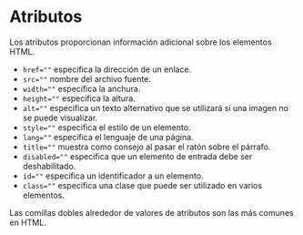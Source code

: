 # Atributos

Los atributos proporcionan información adicional sobre los elementos HTML. 

- `href=""` especifica la dirección de un enlace. 
- `src=""` nombre del archivo fuente. 
- `width=""` especifica la anchura. 
- `height=""` especifica la altura. 
- `alt=""` especifica un texto alternativo que se utilizará si una imagen no se puede visualizar. 
- `style=""` especifica el estilo de un elemento. 
- `lang=""` especifica el lenguaje de una página. 
- `title=""` muestra como consejo al pasar el ratón sobre el párrafo. 
- `disabled=""` especifica que un elemento de entrada debe ser deshabilitado. 
- `id=""` especifica un identificador a un elemento. 
- `class=""` especifica una clase que puede ser utilizado en varios elementos. 

Las comillas dobles alrededor de valores de atributos son las más comunes en HTML.